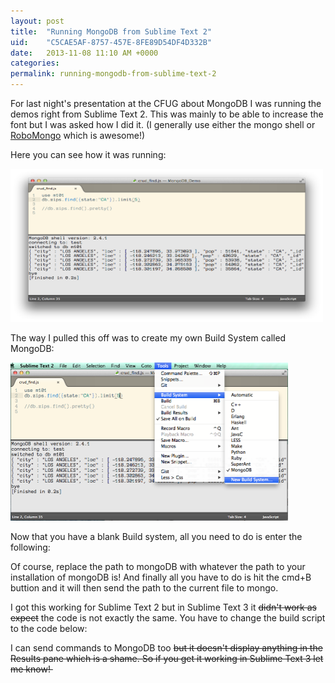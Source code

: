 ```yaml
---
layout: post
title:  "Running MongoDB from Sublime Text 2"
uid:	"C5CAE5AF-8757-457E-8FE89D54DF4D332B"
date:   2013-11-08 11:10 AM +0000
categories: 
permalink: running-mongodb-from-sublime-text-2
---
```

<p>For last night's presentation at the CFUG about MongoDB I was running the demos right from Sublime Text 2. This was mainly to be able to increase the font but I was asked how I did it. (I generally use either the mongo shell or <a href="http://robomongo.org/">RoboMongo</a> which is awesome!)</p>
<p>Here you can see how it was running: </p>
<p><a href="/blog/assets/content/Screenshot 2013-11-08 15.08.53.png" target="_blank"><img src="/blog/assets/content/Screenshot 2013-11-08 15.08.53.png" alt="" width="500" height="245" /></a></p>
<p>The way I pulled this off was to create my own Build System called MongoDB:</p>
<p><img src="/blog/assets/content/Screenshot 2013-11-08 15.09.37.png" alt="" width="444" height="253" /></p>
<p>Now that you have a blank Build system, all you need to do is enter the following:</p>
<p>
<script src="https://gist.github.com/cybersonic/7372861.js"></script>
</p>
<p>Of course, replace the path to mongoDB with whatever the path to your installation of mongoDB is! And finally all you have to do is hit the cmd+B buttion and it will then send the path to the current file to mongo. </p>
<p>I got this working for Sublime Text 2 but in Sublime Text 3 it <span style="text-decoration: line-through;">didn't work as expect</span> the code is not exactly the same. You have to change the build script to the code below:</p>
<p>
<script src="https://gist.github.com/cybersonic/7373013.js"></script>
</p>
<p> I can send commands to MongoDB too <span style="text-decoration: line-through;"> but it doesn't display anything in the Results pane which is a shame. So if you get it working in Sublime Text 3 let me know! </span></p>
<p> </p>